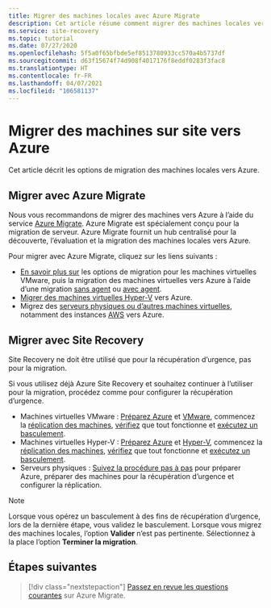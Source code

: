 ```yaml
---
title: Migrer des machines locales avec Azure Migrate
description: Cet article résume comment migrer des machines locales vers Azure et recommande Azure Migrate.
ms.service: site-recovery
ms.topic: tutorial
ms.date: 07/27/2020
ms.openlocfilehash: 5f5a0f65bfbde5ef8513780933cc570a4b5737df
ms.sourcegitcommit: d63f15674f74d908f4017176f8eddf0283f3fac8
ms.translationtype: HT
ms.contentlocale: fr-FR
ms.lasthandoff: 04/07/2021
ms.locfileid: "106581137"
---
```

# <a name="migrate-on-premises-machines-to-azure"></a>Migrer des machines sur site vers Azure

Cet article décrit les options de migration des machines locales vers Azure. 

## <a name="migrate-with-azure-migrate"></a>Migrer avec Azure Migrate

Nous vous recommandons de migrer des machines vers Azure à l’aide du service [Azure Migrate](../migrate/migrate-services-overview.md). Azure Migrate est spécialement conçu pour la migration de serveur. Azure Migrate fournit un hub centralisé pour la découverte, l’évaluation et la migration des machines locales vers Azure.

Pour migrer avec Azure Migrate, cliquez sur les liens suivants :

- [En savoir plus sur](../migrate/server-migrate-overview.md) les options de migration pour les machines virtuelles VMware, puis la migration des machines virtuelles vers Azure à l’aide d’une migration [sans agent](../migrate/tutorial-migrate-vmware.md) ou [avec agent](../migrate/tutorial-migrate-vmware-agent.md).
- [Migrer des machines virtuelles Hyper-V](../migrate/tutorial-migrate-hyper-v.md) vers Azure.
- Migrez des [serveurs physiques ou d’autres machines virtuelles](../migrate/tutorial-migrate-physical-virtual-machines.md), notamment des instances [AWS](../migrate/tutorial-migrate-aws-virtual-machines.md) vers Azure.

## <a name="migrate-with-site-recovery"></a>Migrer avec Site Recovery
Site Recovery ne doit être utilisé que pour la récupération d’urgence, pas pour la migration.

Si vous utilisez déjà Azure Site Recovery et souhaitez continuer à l’utiliser pour la migration, procédez comme pour configurer la récupération d’urgence.

- Machines virtuelles VMware : [Préparez Azure](tutorial-prepare-azure.md) et [VMware](vmware-azure-tutorial-prepare-on-premises.md), commencez la [réplication des machines](vmware-azure-tutorial.md), [vérifiez](tutorial-dr-drill-azure.md) que tout fonctionne et [exécutez un basculement](vmware-azure-tutorial-failover-failback.md).
- Machines virtuelles Hyper-V : [Préparez Azure](tutorial-prepare-azure-for-hyperv.md) et [Hyper-V](hyper-v-prepare-on-premises-tutorial.md), commencez la [réplication des machines](hyper-v-azure-tutorial.md), [vérifiez](tutorial-dr-drill-azure.md) que tout fonctionne et [exécutez un basculement](hyper-v-azure-failover-failback-tutorial.md).
- Serveurs physiques : [Suivez la procédure pas à pas](physical-azure-disaster-recovery.md) pour préparer Azure, préparer des machines pour la récupération d’urgence et configurer la réplication.

> [!NOTE]
> Lorsque vous opérez un basculement à des fins de récupération d’urgence, lors de la dernière étape, vous validez le basculement. Lorsque vous migrez des machines locales, l’option **Valider** n’est pas pertinente. Sélectionnez à la place l’option **Terminer la migration**. 

## <a name="next-steps"></a>Étapes suivantes

> [!div class="nextstepaction"]
> [Passez en revue les questions courantes](../migrate/resources-faq.md) sur Azure Migrate.

  
